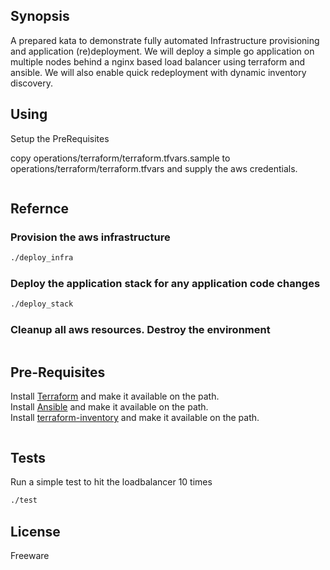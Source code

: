 ## Synopsis

A prepared kata to demonstrate fully automated Infrastructure provisioning and application (re)deployment. We will deploy a simple go application on multiple nodes behind a nginx based load balancer using terraform and ansible. We will also enable quick redeployment with dynamic inventory discovery.

## Using

Setup the PreRequisites

copy operations/terraform/terraform.tfvars.sample to operations/terraform/terraform.tfvars and supply the aws credentials.

```./run
```

## Refernce

### Provision the aws infrastructure
```bash
./deploy_infra
```

### Deploy the application stack for any application code changes
```bash
./deploy_stack
```

### Cleanup all aws resources. Destroy the environment
```./cleanup
```
## Pre-Requisites

Install [Terraform](https://www.terraform.io/intro/getting-started/install.html) and make it available on the path.  
Install [Ansible](http://docs.ansible.com/ansible/intro_installation.html)  and make it available on the path.  
Install [terraform-inventory](https://github.com/adammck/terraform-inventory) and make it available on the path.  
```pip install boto
``` 

## Tests

Run a simple test to hit the loadbalancer 10 times
```bash
./test
```

## License

Freeware
